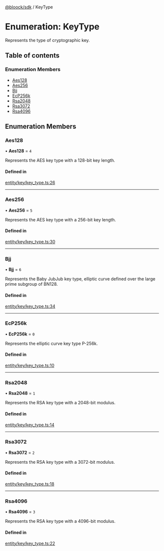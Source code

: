 [@bloock/sdk](../index.md) / KeyType

# Enumeration: KeyType

Represents the type of cryptographic key.

## Table of contents

### Enumeration Members

- [Aes128](KeyType-1.md#aes128)
- [Aes256](KeyType-1.md#aes256)
- [Bjj](KeyType-1.md#bjj)
- [EcP256k](KeyType-1.md#ecp256k)
- [Rsa2048](KeyType-1.md#rsa2048)
- [Rsa3072](KeyType-1.md#rsa3072)
- [Rsa4096](KeyType-1.md#rsa4096)

## Enumeration Members

### Aes128

• **Aes128** = ``4``

Represents the AES key type with a 128-bit key length.

#### Defined in

[entity/key/key_type.ts:26](https://github.com/bloock/bloock-sdk/blob/dcd4dc7/languages/js/src/entity/key/key_type.ts#L26)

___

### Aes256

• **Aes256** = ``5``

Represents the AES key type with a 256-bit key length.

#### Defined in

[entity/key/key_type.ts:30](https://github.com/bloock/bloock-sdk/blob/dcd4dc7/languages/js/src/entity/key/key_type.ts#L30)

___

### Bjj

• **Bjj** = ``6``

Represents the Baby JubJub key type, elliptic curve defined over the large prime subgroup of BN128.

#### Defined in

[entity/key/key_type.ts:34](https://github.com/bloock/bloock-sdk/blob/dcd4dc7/languages/js/src/entity/key/key_type.ts#L34)

___

### EcP256k

• **EcP256k** = ``0``

Represents the elliptic curve key type P-256k.

#### Defined in

[entity/key/key_type.ts:10](https://github.com/bloock/bloock-sdk/blob/dcd4dc7/languages/js/src/entity/key/key_type.ts#L10)

___

### Rsa2048

• **Rsa2048** = ``1``

Represents the RSA key type with a 2048-bit modulus.

#### Defined in

[entity/key/key_type.ts:14](https://github.com/bloock/bloock-sdk/blob/dcd4dc7/languages/js/src/entity/key/key_type.ts#L14)

___

### Rsa3072

• **Rsa3072** = ``2``

Represents the RSA key type with a 3072-bit modulus.

#### Defined in

[entity/key/key_type.ts:18](https://github.com/bloock/bloock-sdk/blob/dcd4dc7/languages/js/src/entity/key/key_type.ts#L18)

___

### Rsa4096

• **Rsa4096** = ``3``

Represents the RSA key type with a 4096-bit modulus.

#### Defined in

[entity/key/key_type.ts:22](https://github.com/bloock/bloock-sdk/blob/dcd4dc7/languages/js/src/entity/key/key_type.ts#L22)
